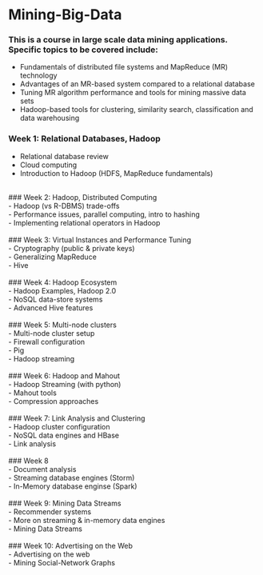 # Mining-Big-Data
### This is a course in large scale data mining applications. Specific topics to be covered include:</br>

* Fundamentals of distributed file systems and MapReduce (MR) technology</br>
* Advantages of an MR-based system compared to a relational database</br>
* Tuning MR algorithm performance and tools for mining massive data sets</br>
* Hadoop-based tools for clustering, similarity search, classification and data warehousing</br>

### Week 1: Relational Databases, Hadoop</br>
- Relational database review</br>
- Cloud computing</br>
- Introduction to Hadoop (HDFS, MapReduce fundamentals)</br>
</br>
### Week 2: Hadoop, Distributed Computing</br>
- Hadoop (vs R-DBMS) trade-offs</br>
- Performance issues, parallel computing, intro to hashing</br>
- Implementing relational operators in Hadoop</br>
</br>
### Week 3: Virtual Instances and Performance Tuning</br>
- Cryptography (public & private keys)</br>
- Generalizing MapReduce</br>
- Hive</br>
</br>
### Week 4: Hadoop Ecosystem</br>
- Hadoop Examples, Hadoop 2.0</br>
- NoSQL data-store systems</br>
- Advanced Hive features</br>
</br>
### Week 5: Multi-node clusters</br>
- Multi-node cluster setup</br>
- Firewall configuration</br>
- Pig</br>
- Hadoop streaming</br>
</br>
### Week 6: Hadoop and Mahout</br>
- Hadoop Streaming (with python)</br>
- Mahout tools</br>
- Compression approaches</br>
</br>
### Week 7: Link Analysis and Clustering</br>
- Hadoop cluster configuration</br>
- NoSQL data engines and HBase</br>
- Link analysis</br>
</br>
### Week 8</br>
- Document analysis</br>
- Streaming database engines (Storm)</br>
- In-Memory database enginse (Spark)</br>
</br>
### Week 9: Mining Data Streams</br>
- Recommender systems</br>
- More on streaming & in-memory data engines</br>
- Mining Data Streams</br>
</br>
### Week 10: Advertising on the Web</br>
- Advertising on the web</br>
- Mining Social-Network Graphs</br>

